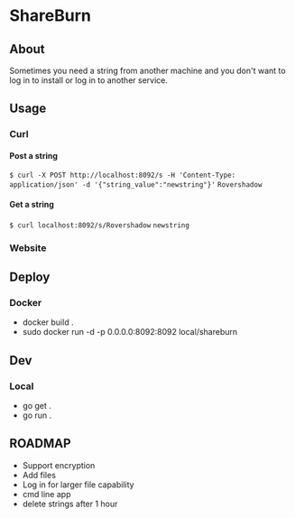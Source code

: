 # ShareBurn

## About

Sometimes you need a string from another machine and you don't want to log in to install or log in to another service.

## Usage

### Curl 
#### Post a string
`$ curl -X POST http://localhost:8092/s -H 'Content-Type: application/json' -d '{"string_value":"newstring"}'`
`Rovershadow`

#### Get a string
`$ curl localhost:8092/s/Rovershadow`
`newstring`

### Website


## Deploy

### Docker
 - docker build .
 - sudo docker run -d -p 0.0.0.0:8092:8092 local/shareburn

## Dev
### Local
 - go get .
 - go run .

## ROADMAP
 - Support encryption
 - Add files
 - Log in for larger file capability
 - cmd line app
 - delete strings after 1 hour